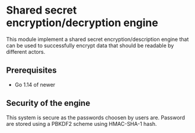 # Shared secret encryption/decryption engine

This module implement a shared secret encryption/description engine that can be
used to successfully encrypt data that should be readable by different actors.

## Prerequisites

- Go 1.14 of newer

## Security of the engine

This system is secure as the passwords choosen by users are. Password are stored
using a PBKDF2 scheme using HMAC-SHA-1 hash.